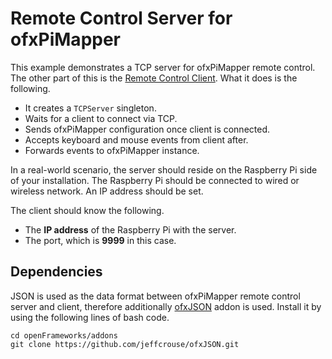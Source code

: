 # Remote Control Server for ofxPiMapper

This example demonstrates a TCP server for ofxPiMapper remote control. The other part of this is the [Remote Control Client](../example_remote-client). What it does is the following.

- It creates a `TCPServer` singleton.
- Waits for a client to connect via TCP.
- Sends ofxPiMapper configuration once client is connected.
- Accepts keyboard and mouse events from client after.
- Forwards events to ofxPiMapper instance.

In a real-world scenario, the server should reside on the Raspberry Pi side of your installation. The Raspberry Pi should be connected to wired or wireless network. An IP address should be set. 

The client should know the following.

- The **IP address** of the Raspberry Pi with the server.
- The port, which is **9999** in this case.

## Dependencies

JSON is used as the data format between ofxPiMapper remote control server and client, therefore additionally [ofxJSON](https://github.com/jeffcrouse/ofxJSON) addon is used. Install it by using the following lines of bash code.

```
cd openFrameworks/addons
git clone https://github.com/jeffcrouse/ofxJSON.git
